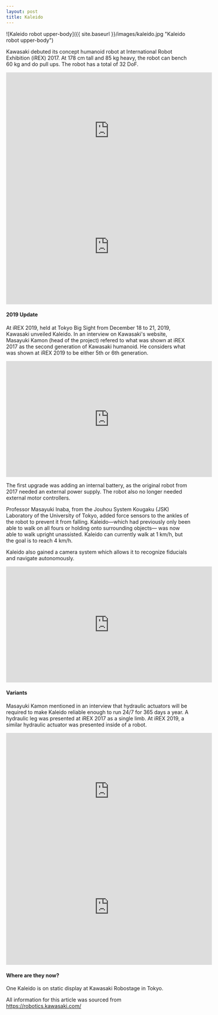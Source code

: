 ```yaml
---
layout: post
title: Kaleido
---
```


![Kaleido robot upper-body]({{ site.baseurl }}/images/kaleido.jpg "Kaleido robot upper-body")

Kawasaki debuted its concept humanoid robot at International Robot Exhibition (iREX) 2017. At 178 cm tall and 85 kg heavy, the robot can bench 60 kg and do pull ups. The robot has a total of 32 DoF. 

<iframe width="560" height="315" src="https://www.youtube.com/embed/dEj-2s-NRiI?start=155" title="YouTube video player" frameborder="0" allow="accelerometer; autoplay; clipboard-write; encrypted-media; gyroscope; picture-in-picture" allowfullscreen></iframe>

<iframe width="560" height="315" src="https://www.youtube.com/embed/lSBgoQtdKXI" title="YouTube video player" frameborder="0" allow="accelerometer; autoplay; clipboard-write; encrypted-media; gyroscope; picture-in-picture" allowfullscreen></iframe>

#### 2019 Update
At iREX 2019, held at Tokyo Big Sight from December 18 to 21, 2019, Kawasaki unveiled Kaleido. In an interview on Kawasaki's website, Masayuki Kamon (head of the project) refered to what was shown at iREX 2017 as the second generation of Kawasaki humanoid. He considers what was shown at iREX 2019 to be either 5th or 6th generation.

<iframe width="560" height="315" src="https://www.youtube.com/embed/CMWkKOgLWT8" title="YouTube video player" frameborder="0" allow="accelerometer; autoplay; clipboard-write; encrypted-media; gyroscope; picture-in-picture" allowfullscreen></iframe>

The first upgrade was adding an internal battery, as the original robot from 2017 needed an external power supply. The robot also no longer needed external motor controllers.

Professor Masayuki Inaba, from the Jouhou System Kougaku (JSK) Laboratory of the University of Tokyo, added force sensors to the ankles of the robot to prevent it from falling. Kaleido—which had previously only been able to walk on all fours or holding onto surrounding objects— was now able to walk upright unassisted. Kaleido can currently walk at 1 km/h, but the goal is to reach 4 km/h. 

Kaleido also gained a camera system which allows it to recognize fiducials and navigate autonomously.

<iframe width="560" height="315" src="https://www.youtube.com/embed/6kp3A_8v0Z8" title="YouTube video player" frameborder="0" allow="accelerometer; autoplay; clipboard-write; encrypted-media; gyroscope; picture-in-picture" allowfullscreen></iframe>

#### Variants
Masayuki Kamon mentioned in an interview that hydraulic actuators will be required to make Kaleido reliable enough to run 24/7 for 365 days a year. A hydraulic leg was presented at iREX 2017 as a single limb. At iREX 2019, a similar hydraulic actuator was presented inside of a robot.

<iframe width="560" height="315" src="https://www.youtube.com/embed/10zvbUUPlMU" title="YouTube video player" frameborder="0" allow="accelerometer; autoplay; clipboard-write; encrypted-media; gyroscope; picture-in-picture" allowfullscreen></iframe>

<iframe width="560" height="315" src="https://www.youtube.com/embed/VFuQ8DDnoF0" title="YouTube video player" frameborder="0" allow="accelerometer; autoplay; clipboard-write; encrypted-media; gyroscope; picture-in-picture" allowfullscreen></iframe>

#### Where are they now?
One Kaleido is on static display at Kawasaki Robostage in Tokyo.

All information for this article was sourced from https://robotics.kawasaki.com/

